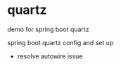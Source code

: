 # quartz
demo for spring boot quartz

spring boot quartz config and set up
- resolve autowire issue
